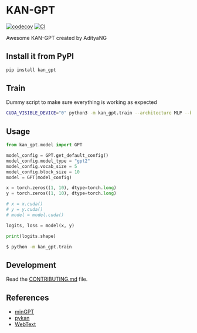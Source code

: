 # KAN-GPT

[![codecov](https://codecov.io/gh/AdityaNG/kan-gpt/branch/main/graph/badge.svg?token=kan-gpt_token_here)](https://codecov.io/gh/AdityaNG/kan-gpt)
[![CI](https://github.com/AdityaNG/kan-gpt/actions/workflows/main.yml/badge.svg)](https://github.com/AdityaNG/kan-gpt/actions/workflows/main.yml)

Awesome KAN-GPT created by AdityaNG

## Install it from PyPI

```bash
pip install kan_gpt
```

## Train

Dummy script to make sure everything is working as expected
```bash
CUDA_VISIBLE_DEVICE="0" python3 -m kan_gpt.train --architecture MLP --batch_size 1 --dummy_dataset
```

## Usage

```py
from kan_gpt.model import GPT

model_config = GPT.get_default_config()
model_config.model_type = "gpt2"
model_config.vocab_size = 5
model_config.block_size = 10
model = GPT(model_config)

x = torch.zeros((1, 10), dtype=torch.long)
y = torch.zeros((1, 10), dtype=torch.long)

# x = x.cuda()
# y = y.cuda()
# model = model.cuda()

logits, loss = model(x, y)

print(logits.shape)
```

```bash
$ python -m kan_gpt.train
```

## Development

Read the [CONTRIBUTING.md](CONTRIBUTING.md) file.

## References

- [minGPT](https://github.com/karpathy/minGPT)
- [pykan](https://github.com/KindXiaoming/pykan)
- [WebText](https://github.com/openai/gpt-2-output-dataset)
